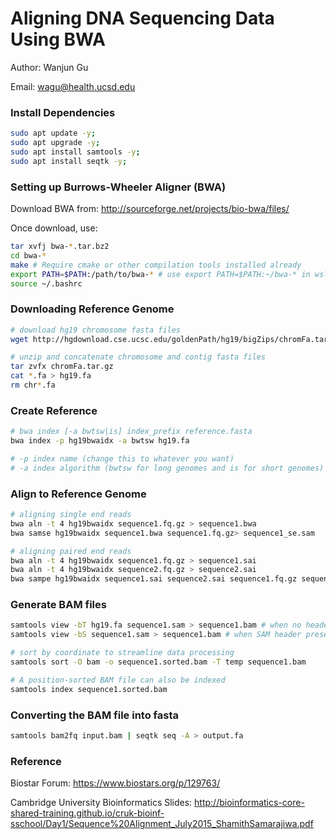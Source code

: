 # Aligning DNA Sequencing Data Using BWA

Author: Wanjun Gu

Email: wagu@health.ucsd.edu



### Install Dependencies

```bash
sudo apt update -y;
sudo apt upgrade -y;
sudo apt install samtools -y;
sudo apt install seqtk -y;
```



### Setting up Burrows-Wheeler Aligner (BWA)

Download BWA from: http://sourceforge.net/projects/bio-bwa/files/

Once download, use:

```bash
tar xvfj bwa-*.tar.bz2 
cd bwa-*
make # Require cmake or other compilation tools installed already
export PATH=$PATH:/path/to/bwa-* # use export PATH=$PATH:~/bwa-* in wsl
source ~/.bashrc
```



### Downloading Reference Genome

```bash
# download hg19 chromosome fasta files
wget http://hgdownload.cse.ucsc.edu/goldenPath/hg19/bigZips/chromFa.tar.gz

# unzip and concatenate chromosome and contig fasta files
tar zvfx chromFa.tar.gz
cat *.fa > hg19.fa
rm chr*.fa
```



### Create Reference

```bash
# bwa index [-a bwtsw|is] index_prefix reference.fasta
bwa index -p hg19bwaidx -a bwtsw hg19.fa

# -p index name (change this to whatever you want)
# -a index algorithm (bwtsw for long genomes and is for short genomes)
```



### Align to Reference Genome

```bash
# aligning single end reads
bwa aln -t 4 hg19bwaidx sequence1.fq.gz > sequence1.bwa
bwa samse hg19bwaidx sequence1.bwa sequence1.fq.gz> sequence1_se.sam

# aligning paired end reads
bwa aln -t 4 hg19bwaidx sequence1.fq.gz > sequence1.sai
bwa aln -t 4 hg19bwaidx sequence2.fq.gz > sequence2.sai
bwa sampe hg19bwaidx sequence1.sai sequence2.sai sequence1.fq.gz sequence2.fq.gz > sequence12_pe.sam
```



### Generate BAM files

```bash
samtools view -bT hg19.fa sequence1.sam > sequence1.bam # when no header
samtools view -bS sequence1.sam > sequence1.bam # when SAM header present

# sort by coordinate to streamline data processing
samtools sort -O bam -o sequence1.sorted.bam -T temp sequence1.bam 

# A position-sorted BAM file can also be indexed
samtools index sequence1.sorted.bam
```



### Converting the BAM file into fasta

```bash
samtools bam2fq input.bam | seqtk seq -A > output.fa
```



### Reference

Biostar Forum: https://www.biostars.org/p/129763/

Cambridge University Bioinformatics Slides: http://bioinformatics-core-shared-training.github.io/cruk-bioinf-sschool/Day1/Sequence%20Alignment_July2015_ShamithSamarajiwa.pdf